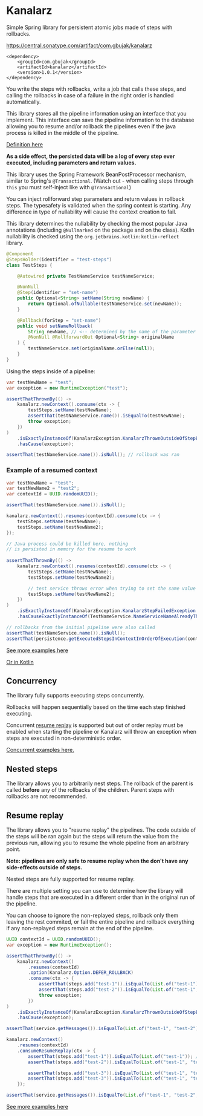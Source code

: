# Kanalarz

Simple Spring library for persistent atomic jobs made of steps with rollbacks. 

<https://central.sonatype.com/artifact/com.gbujak/kanalarz>

```
<dependency>
    <groupId>com.gbujak</groupId>
    <artifactId>kanalarz</artifactId>
    <version>1.0.1</version>
</dependency>
```

You write the steps with rollbacks, write a job that calls these steps, and
calling the rollbacks in case of a failure in the right order is handled
automatically. 

This library stores all the pipeline information using an interface that you
implement. This interface can save the pipeline information to the database
allowing you to resume and/or rollback the pipelines even if the java process
is killed in the middle of the pipeline.

[Definition here](src/main/java/com/gbujak/kanalarz/KanalarzPersistence.java)

**As a side effect, the persisted data will be a log of every step ever
executed, including parameters and return values.**

This library uses the Spring Framework BeanPostProcessor mechanism, similar to
Spring's `@Transactional`. (Watch out - when calling
steps through `this` you must self-inject like with `@Transactional`)

You can inject rollforward step parameters and return values in rollback steps.
The typesafety is validated when the spring context is starting. Any difference
in type of nullability will cause the context creation to fail.

This library determines the nullability by checking the most popular Java
annotations (including `@Nullmarked` on the package and on the class). Kotlin
nullability is checked using the `org.jetbrains.kotlin:kotlin-reflect` library.

```java
@Component 
@StepsHolder(identifier = "test-steps") 
class TestSteps {

    @Autowired private TestNameService testNameService;

    @NonNull
    @Step(identifier = "set-name")
    public Optional<String> setName(String newName) {
        return Optional.ofNullable(testNameService.set(newName));
    }

    @Rollback(forStep = "set-name")
    public void setNameRollback(
        String newName, // <-- determined by the name of the parameter
        @NonNull @RollforwardOut Optional<String> originalName
    ) {
        testNameService.set(originalName.orElse(null));
    } 
}
```

Using the steps inside of a pipeline:

```java
var testNewName = "test";
var exception = new RuntimeException("test");

assertThatThrownBy(() ->
    kanalarz.newContext().consume(ctx -> {
        testSteps.setName(testNewName);
        assertThat(testNameService.name()).isEqualTo(testNewName);
        throw exception;
    })
)
    .isExactlyInstanceOf(KanalarzException.KanalarzThrownOutsideOfStepException.class)
    .hasCause(exception);

assertThat(testNameService.name()).isNull(); // rollback was ran
```

### Example of a resumed context

```java
var testNewName = "test"; 
var testNewName2 = "test2"; 
var contextId = UUID.randomUUID();

assertThat(testNameService.name()).isNull();

kanalarz.newContext().resumes(contextId).consume(ctx -> {
    testSteps.setName(testNewName);
    testSteps.setName(testNewName2);
});

// Java process could be killed here, nothing 
// is persisted in memory for the resume to work
        
assertThatThrownBy(() ->
    kanalarz.newContext().resumes(contextId).consume(ctx -> {
        testSteps.setName(testNewName);
        testSteps.setName(testNewName2);

        // test service throws error when trying to set the same value again
        testSteps.setName(testNewName2); 
    })
)
    .isExactlyInstanceOf(KanalarzException.KanalarzStepFailedException.class)
    .hasCauseExactlyInstanceOf(TestNameService.NameServiceNameAlreadyThatValueException.class);

// rollbacks from the initial pipeline were also called
assertThat(testNameService.name()).isNull();
assertThat(persistence.getExecutedStepsInContextInOrderOfExecution(contextId)).hasSize(9);
```

[See more examples here](src/test/java/com/gbujak/kanalarz/BasicTests.java)


[Or in Kotlin](src/test/java/com/gbujak/kanalarz/BasicTestsKotlin.kt)

## Concurrency

The library fully supports executing steps concurrently.

Rollbacks will happen sequentially based on the time each step finished
executing.

Concurrent [resume replay](#resume-replay) is supported but out of order replay
must be enabled when starting the pipeline or Kanalarz will throw an exception
when steps are executed in non-deterministic order.

[Concurrent examples here.](src/test/java/com/gbujak/kanalarz/ConcurrentTests.java)

## Nested steps

The library allows you to arbitrarily nest steps. The rollback of the parent is
called **before** any of the rollbacks of the children. Parent steps with
rollbacks are not recommended.

## Resume replay

The library allows you to "resume replay" the pipelines. The code outside of the
steps will be ran again but the steps will return the value from the previous
run, allowing you to resume the whole pipeline from an arbitrary point.

**Note: pipelines are only safe to resume replay when the don't have any
side-effects outside of steps.**

Nested steps are fully supported for resume replay.

There are multiple setting you can use to determine how the library will handle
steps that are executed in a different order than in the original run of the
pipeline. 

You can choose to ignore the non-replayed steps, rollback only them leaving the
rest commited, or fail the entire pipeline and rollback everything if any
non-replayed steps remain at the end of the pipeline.


```java 
UUID contextId = UUID.randomUUID(); 
var exception = new RuntimeException();

assertThatThrownBy(() ->
    kanalarz.newContext()
        .resumes(contextId)
        .option(Kanalarz.Option.DEFER_ROLLBACK)
        .consume(ctx -> {
            assertThat(steps.add("test-1")).isEqualTo(List.of("test-1"));
            assertThat(steps.add("test-2")).isEqualTo(List.of("test-1", "test-2"));
            throw exception;
        })
)
    .isExactlyInstanceOf(KanalarzException.KanalarzThrownOutsideOfStepException.class)
    .hasCause(exception);

assertThat(service.getMessages()).isEqualTo(List.of("test-1", "test-2"));

kanalarz.newContext()
    .resumes(contextId)
    .consumeResumeReplay(ctx -> {
        assertThat(steps.add("test-1")).isEqualTo(List.of("test-1")); // replayed
        assertThat(steps.add("test-2")).isEqualTo(List.of("test-1", "test-2")); // replayed

        assertThat(steps.add("test-3")).isEqualTo(List.of("test-1", "test-2", "test-3")); // real
        assertThat(steps.add("test-3")).isEqualTo(List.of("test-1", "test-2", "test-3", "test-3")); // real
    });

assertThat(service.getMessages()).isEqualTo(List.of("test-1", "test-2", "test-3", "test-3"));
```

[See more examples here](src/test/java/com/gbujak/kanalarz/ResumeReplayTests.java)

